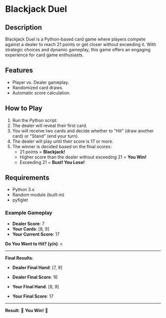 # Blackjack Duel

## Description
Blackjack Duel is a Python-based card game where players compete against a dealer to reach 21 points or get closer without exceeding it. With strategic choices and dynamic gameplay, this game offers an engaging experience for card game enthusiasts.

## Features
- Player vs. Dealer gameplay.
- Randomized card draws.
- Automatic score calculation.

## How to Play
1. Run the Python script.
2. The dealer will reveal their first card.
3. You will receive two cards and decide whether to "Hit" (draw another card) or "Stand" (end your turn).
4. The dealer will play until their score is 17 or more.
5. The winner is decided based on the final scores:
   - 21 points = **Blackjack!**
   - Higher score than the dealer without exceeding 21 = **You Win!**
   - Exceeding 21 = **Bust! You Lose!**

## Requirements
- Python 3.x
- Random module (built-in)
- pyfiglet

### Example Gameplay

- **Dealer Score**: 7  
- **Your Cards**: [8, 9]  
- **Your Current Score**: 17

**Do You Want to Hit? (y/n)**: `n`

---

**Final Results**:  
- **Dealer Final Hand**: [7, 9]  
- **Dealer Final Score**: 16  

- **Your Final Hand**: [8, 9]  
- **Your Final Score**: 17  

---

**Result**: 🎉 **You Win!** 🎉

